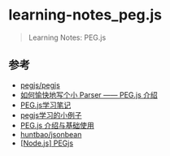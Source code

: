 # learning-notes_peg.js

> Learning Notes: PEG.js

## 参考

* [pegjs/pegjs](https://github.com/pegjs/pegjs)
* [如何愉快地写个小 Parser —— PEG.js 介绍](https://sq.163yun.com/blog/article/172469043159863296)
* [PEG.js学习笔记](https://imweb.io/topic/560165e98181573a03079bf9)
* [pegjs学习的小例子](https://www.jianshu.com/p/4354dd8d19f7)
* [PEG.js 介绍与基础使用](https://zhuanlan.zhihu.com/p/49833910)
* [huntbao/jsonbean](https://github.com/huntbao/jsonbean)
* [[Node.js] PEGjs](https://www.jianshu.com/p/e280a1a756fb)
